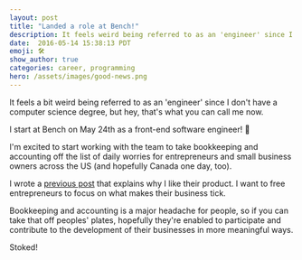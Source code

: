 ```yaml
---
layout: post
title: "Landed a role at Bench!"
description: It feels weird being referred to as an 'engineer' since I don't have a computer science degree, but hey, that's what you can call me now.
date:  2016-05-14 15:38:13 PDT
emoji: 🛠
show_author: true
categories: career, programming
hero: /assets/images/good-news.png
---
```


It feels a bit weird being referred to as an 'engineer' since I don't have a
computer science degree, but hey, that's what you can call me now.

I start at Bench on May 24th as a front-end software engineer! 🎉

I'm excited to start working with the team to take bookkeeping and accounting
off the list of daily worries for entrepreneurs and small business owners across
the US (and hopefully Canada one day, too).

I wrote a [previous post][saving-time] that explains why I like their product.
I want to free entrepreneurs to focus on what makes their business tick.

Bookkeeping and accounting is a major headache for people, so if you can take
that off peoples' plates, hopefully they're enabled to participate and
contribute to the development of their businesses in more meaningful ways.

Stoked!

[saving-time]: /blog/saving-time/

